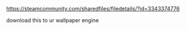 https://steamcommunity.com/sharedfiles/filedetails/?id=3343374776

download this to ur wallpaper engine
